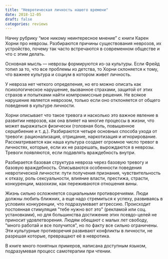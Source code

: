 ```yaml
---
title: "Невротическая личность нашего времени"
date: 2018-12-05
draft: false
categories: reviews
---
```


Начну рубрику “мое никому неинтересное мнение” с книги Карен Хорни про неврозы. Разбираются причины существования неврозов, их устройство, почему так часто встречаются в современном обществе и что с этим делать.

Основная мысль — неврозы формируются из-за культуры. Если Фрейд топил за то, что все проблемы из детства, то Хорни склоняется к тому, что важнее культура и социум в котором живет личность.

У невроза нет четкого определения, но его можно описать как психологическое нарушение, вызванное страхами, защитой от этих страхов и попытками найти компромиссные решения. Не всякое нарушение является неврозом, только если оно отклоняется от общего поведения в культуре личности.

Хорни описывает что такое тревога и насколько это важное явление в развитии неврозов, как она влияет на многие процессы в жизни, что может выражаться физически (головная боль, повышенное серцебиение и т. д.). Разбираются четыре основных способа ухода от тревоги: рационализация, отрицание, наркотизация и игнорирование. Рассматривается как наша культура создает огромное число тревог в личностях, которые, если их не разрешать, вырождаются в неврозы. Тревоги появляются, если подавлять враждебность внутри.

Разбирается базовая структура невроза через базовую тревогу и базовую враждебность. Описываются особенности поведения невротической личности: пути получения признания, чувствительность к отказу, роль сексуальности, влияние власти, престижа, страсти, конкуренции, мазохизм, как переживаются отношения вины.

Жизнь сильно осложняется социальными противоречиями. Люди должны любить ближних, а еще надо стремиться к успеху, развиваясь в условиях конкуренции, что подразумевает аггрессию. Происходит постоянная стимуляция "тебе нужно вот это" (рекламой или соц. установками), но для большинства достижение этих псевдо-целей не приносит удовлетворения. Людям обещают с малых лет свободу, "много работай и все получится", но по факту все сильно ограничены. Эти культурные противоречия развивают конфликты в личности, не разрешая которые, превращают её в невротика.

В книге много понятных примеров, написана доступным языком, подразумевая процесс самотерапии при чтении.
